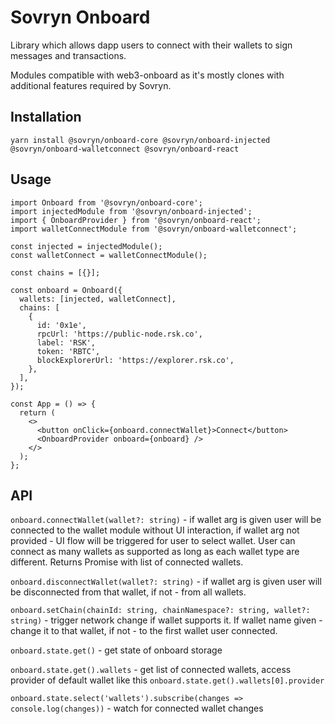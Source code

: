 # Sovryn Onboard

Library which allows dapp users to connect with their wallets to sign messages and transactions.

Modules compatible with web3-onboard as it's mostly clones with additional features required by Sovryn.

## Installation

`yarn install @sovryn/onboard-core @sovryn/onboard-injected @sovryn/onboard-walletconnect @sovryn/onboard-react`

## Usage

```tsx
import Onboard from '@sovryn/onboard-core';
import injectedModule from '@sovryn/onboard-injected';
import { OnboardProvider } from '@sovryn/onboard-react';
import walletConnectModule from '@sovryn/onboard-walletconnect';

const injected = injectedModule();
const walletConnect = walletConnectModule();

const chains = [{}];

const onboard = Onboard({
  wallets: [injected, walletConnect],
  chains: [
    {
      id: '0x1e',
      rpcUrl: 'https://public-node.rsk.co',
      label: 'RSK',
      token: 'RBTC',
      blockExplorerUrl: 'https://explorer.rsk.co',
    },
  ],
});

const App = () => {
  return (
    <>
      <button onClick={onboard.connectWallet}>Connect</button>
      <OnboardProvider onboard={onboard} />
    </>
  );
};
```

## API

`onboard.connectWallet(wallet?: string)` - if wallet arg is given user will be connected to the wallet module without UI interaction, if wallet arg not provided - UI flow will be triggered for user to select wallet.
User can connect as many wallets as supported as long as each wallet type are different.
Returns Promise with list of connected wallets.

`onboard.disconnectWallet(wallet?: string)` - if wallet arg is given user will be disconnected from that wallet, if not - from all wallets.

`onboard.setChain(chainId: string, chainNamespace?: string, wallet?: string)` - trigger network change if wallet supports it. If wallet name given - change it to that wallet, if not - to the first wallet user connected.

`onboard.state.get()` - get state of onboard storage

`onboard.state.get().wallets` - get list of connected wallets, access provider of default wallet like this `onboard.state.get().wallets[0].provider`

`onboard.state.select('wallets').subscribe(changes => console.log(changes))` - watch for connected wallet changes
